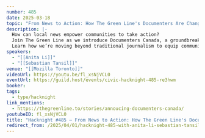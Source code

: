 ```yaml
---
number: 485
date: 2025-03-18
topic: "From News to Action: How The Green Line's Documenters Are Changing Civic Engagement"
description: |-
  How can local news empower communities to take action?
  Join The Green Line as we introduce Documenters Canada, a groundbreaking initiative training Torontonians to document public meetings and hold power accountable.
  Learn how we’re moving beyond traditional journalism to equip communities with the tools to advocate for themselves—starting in Alexandra Park, Kensington Market and Chinatown.
speakers:
  - "[[Anita Li]]"
  - "[[Sebastian Tansil]]"
venue: "[[Mozilla Toronto]]"
videoUrl: https://youtu.be/fl_xsNjVCL0
eventUrl: https://guild.host/events/civic-hacknight-485-re3hwm
booker: 
tags:
  - type/hacknight
link_mentions:
  - https://thegreenline.to/stories/annoucing-documenters-canada/
youtubeID: fl_xsNjVCL0
title: "Hacknight #485 – From News to Action: How The Green Line's Documenters Are Changing Civic Engagement"
redirect_from: /2025/04/01/hacknight-485-with-anita-li-sebastian-tansil-from-news-to-action-how-the-green-lines-documenters-are-changing-civic-engagement/
---
```

